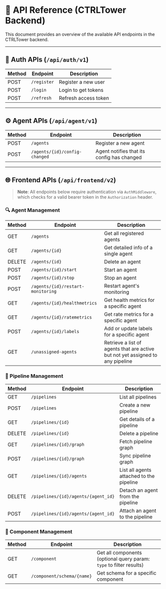 # 📘 API Reference (CTRLTower Backend)

This document provides an overview of the available API endpoints in the CTRLTower backend.

---

## 🔐 Auth APIs (`/api/auth/v1`)

| Method | Endpoint    | Description          |
| ------ | ----------- | -------------------- |
| POST   | `/register` | Register a new user  |
| POST   | `/login`    | Login to get tokens  |
| POST   | `/refresh`  | Refresh access token |

---

## ⚙️ Agent APIs (`/api/agent/v1`)

| Method | Endpoint                      | Description                                |
| ------ | ----------------------------- | ------------------------------------------ |
| POST   | `/agents`                     | Register a new agent                       |
| POST   | `/agents/{id}/config-changed` | Agent notifies that its config has changed |

---

## 🌐 Frontend APIs (`/api/frontend/v2`)

> **Note**: All endpoints below require authentication via `AuthMiddleware`, which checks for a valid bearer token in the `Authorization` header.

### 🔍 Agent Management

| Method | Endpoint                          | Description                                                                |
| ------ | --------------------------------- | -------------------------------------------------------------------------- |
| GET    | `/agents`                         | Get all registered agents                                                  |
| GET    | `/agents/{id}`                    | Get detailed info of a single agent                                        |
| DELETE | `/agents/{id}`                    | Delete an agent                                                            |
| POST   | `/agents/{id}/start`              | Start an agent                                                             |
| POST   | `/agents/{id}/stop`               | Stop an agent                                                              |
| POST   | `/agents/{id}/restart-monitoring` | Restart agent's monitoring                                                 |
| GET    | `/agents/{id}/healthmetrics`      | Get health metrics for a specific agent                                    |
| GET    | `/agents/{id}/ratemetrics`        | Get rate metrics for a specific agent                                      |
| POST   | `/agents/{id}/labels`             | Add or update labels for a specific agent                                  |
| GET    | `/unassigned-agents`              | Retrieve a list of agents that are active but not yet assigned to any pipeline |

### 🔁 Pipeline Management

| Method | Endpoint                            | Description                              |
| ------ | ----------------------------------- | ---------------------------------------- |
| GET    | `/pipelines`                        | List all pipelines                       |
| POST   | `/pipelines`                        | Create a new pipeline                    |
| GET    | `/pipelines/{id}`                   | Get details of a pipeline                |
| DELETE | `/pipelines/{id}`                   | Delete a pipeline                        |
| GET    | `/pipelines/{id}/graph`             | Fetch pipeline graph                     |
| POST   | `/pipelines/{id}/graph`             | Sync pipeline graph                      |
| GET    | `/pipelines/{id}/agents`            | List all agents attached to the pipeline |
| DELETE | `/pipelines/{id}/agents/{agent_id}` | Detach an agent from the pipeline        |
| POST   | `/pipelines/{id}/agents/{agent_id}` | Attach an agent to the pipeline          |

### 🧩 Component Management

| Method | Endpoint                   | Description                                                         |
| ------ | -------------------------- | ------------------------------------------------------------------- |
| GET    | `/component`               | Get all components (optional query param: `type` to filter results) |
| GET    | `/component/schema/{name}` | Get schema for a specific component                                 |


